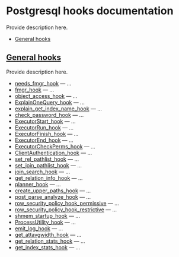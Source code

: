 # Postgresql hooks documentation

Provide description here.

* [General hooks](#general-hooks)


## [General hooks](Detailed.md#general-hooks)

Provide description here.

* [needs_fmgr_hook](Detailed.md#needs_fmgr_hook) — ...
* [fmgr_hook](Detailed.md#fmgr_hook) — ...
* [object_access_hook](Detailed.md#object_access_hook) — ...
* [ExplainOneQuery_hook](Detailed.md#ExplainOneQuery_hook) — ...
* [explain_get_index_name_hook](Detailed.md#explain_get_index_name_hook) — ...
* [check_password_hook](Detailed.md#check_password_hook) — ...
* [ExecutorStart_hook](Detailed.md#ExecutorStart_hook) — ...
* [ExecutorRun_hook](Detailed.md#ExecutorRun_hook) — ...
* [ExecutorFinish_hook](Detailed.md#ExecutorFinish_hook) — ...
* [ExecutorEnd_hook](Detailed.md#ExecutorEnd_hook) — ...
* [ExecutorCheckPerms_hook](Detailed.md#ExecutorCheckPerms_hook) — ...
* [ClientAuthentication_hook](Detailed.md#ClientAuthentication_hook) — ...
* [set_rel_pathlist_hook](Detailed.md#set_rel_pathlist_hook) — ...
* [set_join_pathlist_hook](Detailed.md#set_join_pathlist_hook) — ...
* [join_search_hook](Detailed.md#join_search_hook) — ...
* [get_relation_info_hook](Detailed.md#get_relation_info_hook) — ...
* [planner_hook](Detailed.md#planner_hook) — ...
* [create_upper_paths_hook](Detailed.md#create_upper_paths_hook) — ...
* [post_parse_analyze_hook](Detailed.md#post_parse_analyze_hook) — ...
* [row_security_policy_hook_permissive](Detailed.md#row_security_policy_hook_permissive) — ...
* [row_security_policy_hook_restrictive](Detailed.md#row_security_policy_hook_restrictive) — ...
* [shmem_startup_hook](Detailed.md#shmem_startup_hook) — ...
* [ProcessUtility_hook](Detailed.md#ProcessUtility_hook) — ...
* [emit_log_hook](Detailed.md#emit_log_hook) — ...
* [get_attavgwidth_hook](Detailed.md#get_attavgwidth_hook) — ...
* [get_relation_stats_hook](Detailed.md#get_relation_stats_hook) — ...
* [get_index_stats_hook](Detailed.md#get_index_stats_hook) — ...

